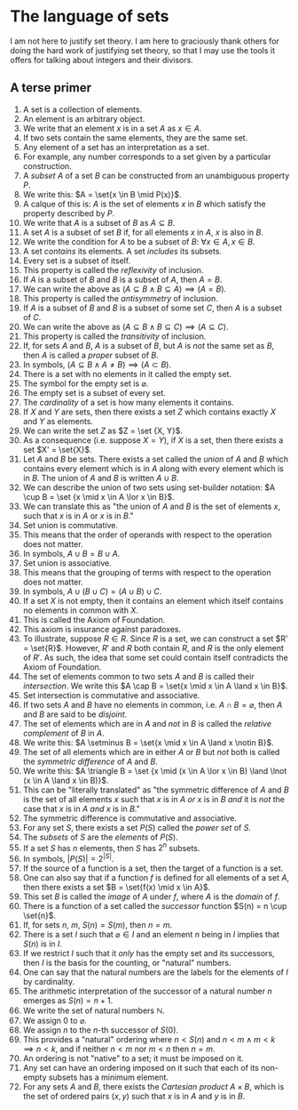 # The language of sets

I am not here to justify set theory. I am here to graciously thank others for doing the hard work of justifying set theory, so that I may use the tools it offers for talking about integers and their divisors.

## A terse primer

1. A set is a collection of elements.
2. An element is an arbitrary object.
3. We write that an element $x$ is in a set $A$ as $x \in A$.
4. If two sets contain the same elements, they are the same set.
5. Any element of a set has an interpretation as a set.
6. For example, any number corresponds to a set given by a particular construction.
7. A *subset* $A$ of a set $B$ can be constructed from an unambiguous property $P$.
8. We write this: $A = \set{x \in B \mid P(x)}$.
9. A calque of this is: $A$ is the set of elements $x$ in $B$ which satisfy the property described by $P$.
10. We write that $A$ is a subset of $B$ as $A \subseteq B$.
11. A set $A$ is a subset of set $B$ if, for all elements $x$ in $A$, $x$ is also in $B$.
12. We write the condition for $A$ to be a subset of $B$: $\forall{x} \in A, x \in B$.
13. A set *contains* its elements. A set *includes* its subsets.
14. Every set is a subset of itself.
15. This property is called the *reflexivity* of inclusion.
16. If $A$ is a subset of $B$ and $B$ is a subset of $A$, then $A=B$.
17. We can write the above as $(A \subseteq B \land B \subseteq A)\implies (A = B)$.
18. This property is called the *antisymmetry* of inclusion.
19. If $A$ is a subset of $B$ and $B$ is a subset of some set $C$, then $A$ is a subset of $C$.
20. We can write the above as $(A \subseteq B \land B \subseteq C)\implies(A \subseteq C)$.
21. This property is called the *transitivity* of inclusion.
22. If, for sets $A$ and $B$, $A$ is a subset of $B$, but $A$ is *not* the same set as $B$, then $A$ is called a *proper* subset of $B$.
23. In symbols, $(A \subseteq B \land A \neq B)\implies(A \subset B)$.
24. There is a set with no elements in it called the empty set.
25. The symbol for the empty set is $\varnothing$.
26. The empty set is a subset of every set.
27. The *cardinality* of a set is how many elements it contains.
28. If $X$ and $Y$ are sets, then there exists a set $Z$ which contains exactly $X$ and $Y$ as elements.
29. We can write the set $Z$ as $Z = \set {X, Y}$.
30. As a consequence (i.e. suppose $X=Y$), if $X$ is a set, then there exists a set $X' = \set{X}$.
31. Let $A$ and $B$ be sets. There exists a set called the *union* of $A$ and $B$ which contains every element which is in $A$ along with every element which is in $B$. The union of $A$ and $B$ is written $A \cup B$. 
32. We can describe the union of two sets using set-builder notation: $A \cup B = \set {x \mid x \in A \lor x \in B}$.
33. We can translate this as "the union of $A$ and $B$ is the set of elements $x$, such that $x$ is in $A$ or $x$ is in $B$."
34. Set union is commutative.
35. This means that the order of operands with respect to the operation does not matter.
36. In symbols, $A \cup B = B \cup A$.
37. Set union is associative.
38. This means that the grouping of terms with respect to the operation does not matter.
39. In symbols, $A \cup (B \cup C) = (A \cup B) \cup C$.
40. If a set $X$ is not empty, then it contains an element which itself contains no elements in common with $X$.
41. This is called the Axiom of Foundation.
42. This axiom is insurance against paradoxes.
43. To illustrate, suppose $R \in R$. Since $R$ is a set, we can construct a set $R' = \set{R}$. However, $R'$ and $R$ both contain $R$, and $R$ is the only element of $R'$. As such, the idea that some set could contain itself contradicts the Axiom of Foundation.
44. The set of elements common to two sets $A$ and $B$ is called their *intersection*. We write this $A \cap B = \set{x \mid x \in A \land x \in B}$.
45. Set intersection is commutative and associative.
46. If two sets $A$ and $B$ have no elements in common, i.e. $A \cap B = \varnothing$, then $A$ and $B$ are said to be *disjoint*.
47. The set of elements which are in $A$ and *not* in $B$ is called the *relative complement* of $B$ in $A$.
48. We write this: $A \setminus B = \set{x \mid x \in A \land x \notin B}$.
49. The set of all elements which are in either $A$ or $B$ but *not* both is called the *symmetric difference* of $A$ and $B$.
50. We write this: $A \triangle B = \set {x \mid (x \in A \lor x \in B) \land \lnot (x \in A \land x \in B)}$.
51. This can be "literally translated" as "the symmetric difference of $A$ and $B$ is the set of all elements $x$ such that $x$ is in $A$ *or* $x$ is in $B$ *and* it is *not* the case that $x$ is in $A$  *and* $x$ is in $B$."
52. The symmetric difference is commutative and associative.
53. For any set $S$, there exists a set $P(S)$ called the *power set* of $S$.
54. The *subsets* of $S$ are the *elements* of $P(S)$.
55. If a set $S$ has $n$ elements, then $S$ has $2^n$ subsets.
56. In symbols, $|P(S)| = 2^{|S|}$.
57. If the source of a function is a set, then the target of a function is a set.
58. One can also say that if a function $f$ is defined for all elements of a set $A$, then there exists a set $B = \set{f(x) \mid x \in A}$.
59. This set $B$ is called the *image* of $A$ under $f$, where $A$ is the *domain* of $f$.
60. There is a function of a set called the *successor* function $S(n) = n \cup \set{n}$.
61. If, for sets $n$, $m$, $S(n) = S(m)$, then $n = m$.
62. There is a set $I$ such that $\varnothing \in I$ and an element $n$ being in $I$ implies that $S(n)$ is in $I$.
63. If we restrict $I$ such that it *only* has the empty set and its successors, then $I$ is the basis for the counting, or "natural" numbers.
64. One can say that the natural numbers are the labels for the elements of $I$ by cardinality.
65. The arithmetic interpretation of the successor of a natural number $n$ emerges as $S(n) = n + 1$.
66. We write the set of natural numbers $\mathbb{N}$.
67. We assign $0$ to $\varnothing$.
68. We assign $n$ to the $n$-th successor of $S(0)$.
69. This provides a "natural" ordering where $n < S(n)$ and $n < m \land m < k \implies n < k$, and if neither $n < m$ nor $m < n$ then $n = m$.
70. An ordering is not "native" to a set; it must be imposed on it.
71. Any set can have an ordering imposed on it such that each of its non-empty subsets has a minimum element.
72. For any sets $A$ and $B$, there exists the *Cartesian product* $A \times B$, which is the set of ordered pairs $(x,  y)$ such that $x$ is in $A$ and $y$ is in $B$.
